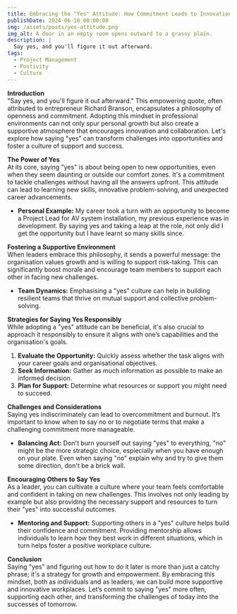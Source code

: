 ```yaml
---
title: Embracing the "Yes" Attitude: How Commitment Leads to Innovation and Support in the Workplace
publishDate: 2024-06-16 00:00:00
img: /assets/posts/yes-attitude.png
img_alt: A door in an empty room opens outward to a grassy plain.
description: |
  Say yes, and you'll figure it out afterward.
tags:
  - Project Management
  - Postivity
  - Culture
---
```


**Introduction**  
"Say yes, and you'll figure it out afterward." This empowering quote, often attributed to entrepreneur Richard Branson, encapsulates a philosophy of openness and commitment. Adopting this mindset in professional environments can not only spur personal growth but also create a supportive atmosphere that encourages innovation and collaboration. Let's explore how saying "yes" can transform challenges into opportunities and foster a culture of support and success.

**The Power of Yes**  
At its core, saying "yes" is about being open to new opportunities, even when they seem daunting or outside our comfort zones. It's a commitment to tackle challenges without having all the answers upfront. This attitude can lead to learning new skills, innovative problem-solving, and unexpected career advancements.

- **Personal Example:** My career took a turn with an opportunity to become a Project Lead for AV system installation, my previous experience was in development. By saying yes and taking a leap at the role, not only did I get the opportunity but I have learnt so many skills since.

**Fostering a Supportive Environment**  
When leaders embrace this philosophy, it sends a powerful message: the organisation values growth and is willing to support risk-taking. This can significantly boost morale and encourage team members to support each other in facing new challenges.

- **Team Dynamics:** Emphasising a "yes" culture can help in building resilient teams that thrive on mutual support and collective problem-solving.

**Strategies for Saying Yes Responsibly**  
While adopting a "yes" attitude can be beneficial, it's also crucial to approach it responsibly to ensure it aligns with one’s capabilities and the organisation's goals.

1. **Evaluate the Opportunity:** Quickly assess whether the task aligns with your career goals and organisational objectives.
2. **Seek Information:** Gather as much information as possible to make an informed decision.
3. **Plan for Support:** Determine what resources or support you might need to succeed.

**Challenges and Considerations**  
Saying yes indiscriminately can lead to overcommitment and burnout. It’s important to know when to say no or to negotiate terms that make a challenging commitment more manageable.

- **Balancing Act:** Don't burn yourself out saying "yes" to everything, "no" might be the more strategic choice, espiecially when you have enough on your plate. Even when saying "no" explain why and try to give them some direction, don't be a brick wall.

**Encouraging Others to Say Yes**  
As a leader, you can cultivate a culture where your team feels comfortable and confident in taking on new challenges. This involves not only leading by example but also providing the necessary support and resources to turn their "yes" into successful outcomes.

- **Mentoring and Support:** Supporting others in a "yes" culture helps build their confidence and commitment. Providing mentorship allows individuals to learn how they best work in different situations, which in turn helps foster a positive workplace culture.

**Conclusion**  
Saying "yes" and figuring out how to do it later is more than just a catchy phrase; it's a strategy for growth and empowerment. By embracing this mindset, both as individuals and as leaders, we can build more supportive and innovative workplaces. Let’s commit to saying "yes" more often, supporting each other, and transforming the challenges of today into the successes of tomorrow.